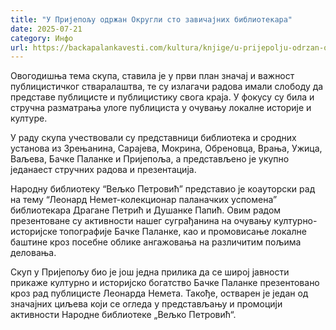```yaml
---
title: "У Пријепољу одржан Округли сто завичајних библиотекара"
date: 2025-07-21
category: Инфо
url: https://backapalankavesti.com/kultura/knjige/u-prijepolju-odrzan-okrugli-sto-zavicajnih-bibliotekara/
---
```


Овогодишња тема скупа, ставила је у први план значај и важност публицистичког стваралаштва, те су излагачи радова имали слободу да представе публицисте и публицистику свога краја. У фокусу су била и стручна разматрања улоге публициста у очувању локалне историје и културе.

У раду скупа учествовали су представници библиотека и сродних установа из Зрењанина, Сарајева, Мокрина, Обреновца, Врања, Ужица, Ваљева, Бачке Паланке и Пријепоља, а представљено је укупно једанаест стручних радова и презентација.

Народну библиотеку “Вељко Петровић” представио је коауторски рад на тему “Леонард Немет-колекционар паланачких успомена” библиотекара Драгане Петрић и Душанке Папић. Овим радом презентоване су активности нашег суграђанина на очувању културно-историјске топографије Бачке Паланке, као и промовисање локалне баштине кроз посебне облике ангажовања на различитим пољима деловања.

Скуп у Пријепољу био је још једна прилика да се широј јавности прикаже културно и историјско богатство Бачке Паланке презентовано кроз рад публицисте Леонарда Немета. Такође, остварен је један од значајних циљева који се огледа у представљању и промоцији активности Народне библиотеке „Вељко Петровић“.
